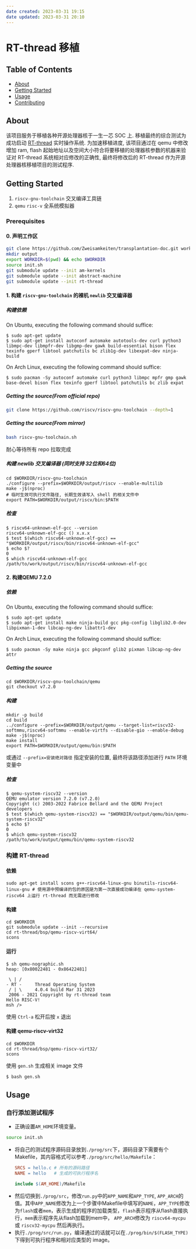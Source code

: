 ```yaml
---
date created: 2023-03-31 19:15
date updated: 2023-03-31 20:10
---
```


# RT-thread 移植

## Table of Contents

- [About](#about)
- [Getting Started](#getting_started)
- [Usage](#usage)
- [Contributing](../CONTRIBUTING.md)

## About <a name = "about"></a>

该项目服务于移植各种开源处理器核于一生一芯 SOC 上. 移植最终的综合测试为成功启动 [RT-thread](https://github.com/OSCPU/rt-thread) 实时操作系统. 为加速移植进度, 该项目通过在 qemu 中修改增加 ram, flash 起始地址以及空间大小符合将要移植的处理器核参数的机器来验证对 RT-thread 系统相对应修改的正确性, 最终将修改后的 RT-thread 作为开源处理器核移植项目的测试程序.

## Getting Started <a name = "getting_started"></a>

1. `riscv-gnu-toolchain` 交叉编译工具链
2. `qemu` `risc-v` 全系统模拟器

### Prerequisites

#### 0. 声明工作区

```sh
git clone https://github.com/Zweisamkeiten/transplantation-doc.git work && cd work
mkdir output
export WORKDIR=$(pwd) && echo $WORKDIR
source init.sh
git submodule update --init am-kernels
git submodule update --init abstract-machine
git submodule update --init rt-thread
```

#### 1. 构建 `riscv-gnu-toolchain` 的裸机 `newlib` 交叉编译器

##### 构建依赖

On Ubuntu, executing the following command should suffice:

```
$ sudo apt-get update
$ sudo apt-get install autoconf automake autotools-dev curl python3 libmpc-dev libmpfr-dev libgmp-dev gawk build-essential bison flex texinfo gperf libtool patchutils bc zlib1g-dev libexpat-dev ninja-build
```

On Arch Linux, executing the following command should suffice:

```
$ sudo pacman -Sy autoconf automake curl python3 libmpc mpfr gmp gawk base-devel bison flex texinfo gperf libtool patchutils bc zlib expat
```

##### Getting the source(From official repo)

```sh
git clone https://github.com/riscv/riscv-gnu-toolchain --depth=1
```

##### Getting the source(From mirror)

```sh
bash riscv-gnu-toolchain.sh
```

耐心等待所有 repo 拉取完成

##### 构建 newlib 交叉编译器 (同时支持 32位和64位)

```
cd $WORKDIR/riscv-gnu-toolchain
./configure --prefix=$WORKDIR/output/riscv --enable-multilib
make -j$(nproc)
# 临时生效可执行文件路径, 长期生效请写入 shell 的相关文件中
export PATH=$WORKDIR/output/riscv/bin:$PATH
```

##### 检查

```
$ riscv64-unknown-elf-gcc --version
riscv64-unknown-elf-gcc () x.x.x
$ test $(which riscv64-unknown-elf-gcc) == "$WORKDIR/output/riscv/bin/riscv64-unknown-elf-gcc"
$ echo $?
0
$ which riscv64-unknown-elf-gcc
/path/to/work/output/riscv/bin/riscv64-unknown-elf-gcc
```

#### 2. 构建QEMU 7.2.0

##### 依赖

On Ubuntu, executing the following command should suffice:

```
$ sudo apt-get update
$ sudo apt-get install make ninja-build gcc pkg-config libglib2.0-dev libpixman-1-dev libcap-ng-dev libattr1-dev

```

On Arch Linux, executing the following command should suffice:

```
$ sudo pacman -Sy make ninja gcc pkgconf glib2 pixman libcap-ng-dev attr
```

##### Getting the source

```
cd $WORKDIR/riscv-gnu-toolchain/qemu
git checkout v7.2.0
```

##### 构建

```
mkdir -p build
cd build
../configure --prefix=$WORKDIR/output/qemu --target-list=riscv32-softmmu,riscv64-softmmu --enable-virtfs --disable-gio --enable-debug
make -j$(nproc)
make install
export PATH=$WORKDIR/output/qemu/bin:$PATH
```

或通过 `--prefix=安装绝对路径` 指定安装的位置, 最终将该路径添加进行 `PATH` 环境变量中

##### 检查

```
$ qemu-system-riscv32 --version
QEMU emulator version 7.2.0 (v7.2.0)
Copyright (c) 2003-2022 Fabrice Bellard and the QEMU Project developers
$ test $(which qemu-system-riscv32) == "$WORKDIR/output/qemu/bin/qemu-system-riscv32"
$ echo $?
0
$ which qemu-system-riscv32
/path/to/work/output/qemu/bin/qemu-system-riscv32
```

### 构建 RT-thread

#### 依赖

```
sudo apt-get install scons g++-riscv64-linux-gnu binutils-riscv64-linux-gnu # 使用源中预编译的包的原因是为第一次直接成功编译在 qemu-system-riscv64 上运行 rt-thread 而无需进行修改
```

#### 构建

```
cd $WORKDIR
git submodule update --init --recursive
cd rt-thread/bsp/qemu-riscv-virt64/
scons
```

#### 运行

```
$ sh qemu-nographic.sh
heap: [0x80022481 - 0x86422481]

 \ | /
- RT -     Thread Operating System
 / | \     4.0.4 build Mar 31 2023
 2006 - 2021 Copyright by rt-thread team
Hello RISC-V!
msh />
```

使用 `Ctrl-a` 松开后按 `x` 退出

#### 构建 qemu-riscv-virt32

```
cd $WORKDIR
cd rt-thread/bsp/qemu-riscv-virt32/
scons
```

使用 `gen.sh` 生成相关 image 文件

```sh
$ bash gen.sh
```

## Usage <a name = "usage"></a>

### 自行添加测试程序
* 正确设置`AM_HOME`环境变量。
```sh
source init.sh
```
* 将自己的测试程序源码目录放到`./prog/src`下，源码目录下需要有个Makefile，其内容格式可以参考`./prog/src/hello/Makefile`：
    ```Makefile
    SRCS = hello.c # 所有的源码路径
    NAME = hello   # 生成的可执行程序名

    include $(AM_HOME)/Makefile
    ```
* 然后切换到`./prog/src`，修改`run.py`中的`APP_NAME`和`APP_TYPE`, `APP_ARCH`的值。其中`APP_NAME`修改为上一个步骤中Makefile中填写的`NAME`，`APP_TYPE`修改为`flash`或者`mem`，表示生成的程序的加载类型，`flash`表示程序从flash直接执行，`mem`表示程序先从flash加载到mem中， `APP_ARCH`修改为 `riscv64-mycpu` 或 `riscv32-mycpu` 然后再执行。
* 执行`./prog/src/run.py`，编译通过的话就可以在`./prog/bin/$(FLASH_TYPE)`下得到可执行程序和相对应类型的 image。
